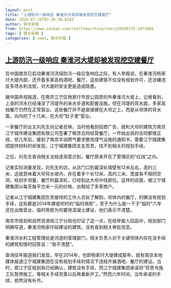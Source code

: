 ```yaml
---
layout: post
title: "上游防汛一级响应 秦淮河大堤却被发现挖空建餐厅"
date: 2020-07-25T07:30:30.028Z
author: 联合早报
from: https://www.zaobao.com/realtime/china/story20200725-1071888
tags: [ 联合早报 ]
categories: [ news, 联合早报 ]
---
```

<!--1595685240000-->
[上游防汛一级响应 秦淮河大堤却被发现挖空建餐厅](https://www.zaobao.com/realtime/china/story20200725-1071888)
------

<div>
<p>在中国南京已启动秦淮河流域防汛一级应急响应之际，有人举报说，在秦淮河杨家圩大堤内部，还开着多家高档酒吧、餐厅，这些建筑不仅没有规划许可，还涉嫌违反多项水利法规，对大堤的安全更是造成隐患。</p><p>据中国央视报道，在南京江宁区杨家圩市民公园旁的外秦淮河大堤上，记者看到，上涨的河水已经淹没了河堤外的亲水步道和配套设施。但在河堤的背水面，多家高档餐厅仍然在正常营业。这些餐厅并不是直接建在大坝之上，而是从坝体的背水面，向内挖了十几米，在大坝“肚子里”营业。</p><p>一家餐厅的业主刘先生向记者反映，当时他看到招商广告，就和大坝的建筑方南京江宁城市建设集团有限公司签署了租赁合同经营餐厅。一开始出具的合同都很正规，但几年后，接到了南京华润燃气要求整改煤气设施的通知书，需要江宁城建集团提供材料时却发现，江宁城建集团支支吾吾，找不到相关的规划手续。</p><section id="imu"><div id="dfp-ad-imu1-wrapper" class="dfp-tag-wrapper"><div id="dfp-ad-imu1" class="dfp-tag-wrapper"></div></div></section><p>之后，刘先生查询相关法规逐渐意识到，餐厅原来开在了管理区的“红线”之内。</p><p>记者实际测量发现，刘先生的店，从店门口到最深处墙壁有12米左右，高约三米，这就意味着大坝背水坡内，存在着多个长12米、高约三米、宽度各不相同空洞，经初步测量，餐厅的最深处，已经到达大坝中线部位。这样的店面，被江宁城建集团以每天每平方米一元的价格，出租给了多家商户。</p><p>记者从江宁城建集团负责接待的工作人员处了解到，坝体内的餐厅，的确没有规划手续，这些都是2014年建堤坝时的“临时用房”，至于为什么能一下子“临时”六年还在出租营业，临时用房为何要用混凝土建设，他们表示不清楚。</p><p>南京市规划和自然资源局江宁分局也印证了这一点，在给举报人回函中，规划部门明确写道，秦淮河杨家圩段建设的建筑，没有查到相关审批信息。</p><div id="innity-in-post"></div><div id="dfp-ad-midarticlespecial-wrapper" class="dfp-tag-wrapper"><div id="dfp-ad-midarticlespecial" class="dfp-tag-wrapper"></div></div><p>秦淮河水利工程管理处是河道的管理部门，相关负责人对于关键坝体内存在没手续的建筑知情时回答说：“我不清楚”。</p><p>查询往年报道我们发现，早在2014年，也即杨家圩大堤建成那年，就有南京本地媒体报道江宁城建集团在没有规划手续的情况下违规开展酒吧、餐厅的建设。当时，原江宁区规划局已经确认，建筑没有手续，而江宁城建集团承诺将“将责令施工队暂停施工，等相关手续完善以后再重新开工。”然而六年时间，当年承诺的手续，依然没有补齐。</p>
</div>
